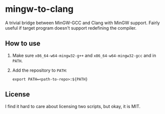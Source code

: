 # mingw-to-clang

A trivial bridge between MinGW-GCC and Clang with MinGW support. Fairly useful if target program doesn't support redefining the compiler.


## How to use
1. Make sure ``x86_64-w64-mingw32-g++`` and ``x86_64-w64-mingw32-gcc`` and in ``PATH``.
2. Add the repository to ``PATH``:

    ```
    export PATH=<path-to-repo>:${PATH}
    ```

## License
I find it hard to care about licensing two scripts, but okay, it is MIT.
